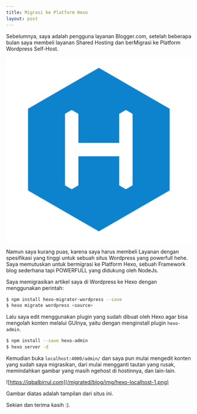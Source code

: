 ```yaml
---
title: Migrasi ke Platform Hexo
layout: post
---
```


Sebelumnya, saya adalah pengguna layanan Blogger.com, setelah beberapa bulan saya membeli layanan Shared Hosting dan berMigrasi ke Platform Wordpress Self-Host.

![Hexo.io](/migrated/blog/img/hexo.png)

Namun saya kurang puas, karena saya harus membeli Layanan dengan spesifikasi yang tinggi untuk sebuah situs Wordpress yang powerfull hehe. Saya memutuskan untuk bermigrasi ke Platform Hexo, sebuah Framework blog sederhana tapi POWERFULL yang didukung oleh NodeJs. 

Saya memigrasikan artikel saya di Wordpress ke Hexo dengan menggunakan perintah:

```bash
$ npm install hexo-migrator-wordpress --save
$ hexo migrate wordpress <source>
```

Lalu saya edit menggunakan plugin yang sudah dibuat oleh Hexo agar bisa mengolah konten melalui GUInya, yaitu dengan menginstall plugin `hexo-admin`.

```bash
$ npm install --save hexo-admin
$ hexo server -d
```

Kemudian buka `localhost:4000/admin/` dan saya pun mulai mengedit konten yang sudah saya migrasikan, dari mulai mengganti tautan yang rusak, memindahkan gambar yang masih ngehost di hostinnya, dan lain-lain.

![https://iqbalbirrul.com](/migrated/blog/img/hexo-localhost-1.png)

Gambar diatas adalah tampilan dari situs ini.

Sekian dan terima kasih :).
